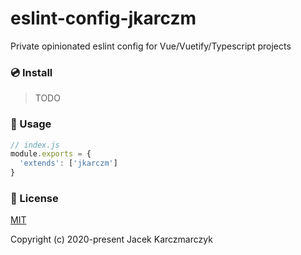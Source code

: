 # eslint-config-jkarczm
Private opinionated eslint config for Vue/Vuetify/Typescript projects

### 💿 Install
> TODO

### 🚀 Usage
```js
// index.js
module.exports = {
  'extends': ['jkarczm']
}
```

### 📑 License
[MIT](http://opensource.org/licenses/MIT)

Copyright (c) 2020-present Jacek Karczmarczyk
